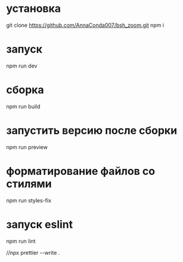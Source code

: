 # установка

git clone https://github.com/AnnaConda007/bsh_zoom.git
npm i

# запуск

npm run dev

# сборка

npm run build

# запустить версию после сборки

npm run preview

# форматирование файлов со стилями

npm run styles-fix

# запуск eslint

npm run lint

//npx prettier --write .
